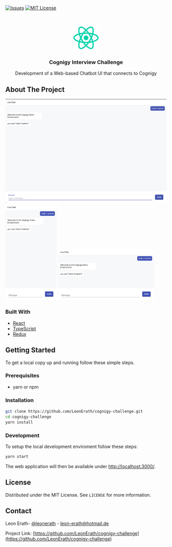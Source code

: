 [![Issues][issues-shield]][issues-url]
[![MIT License][license-shield]][license-url]

<br />
<p align="center">
  <a href="https://github.com/LeonErath/cognigy-challenge">
    <img src="images/logo.png" alt="Logo" width="80" height="80">
  </a>

  <h3 align="center">Cognigy Interview Challenge</h3>

  <p align="center">
    Development of a Web-based Chatbot UI that connects to Cognigy
  </p>
</p>

<!-- ABOUT THE PROJECT -->

## About The Project

<img src="images/screenshot_web.png" alt="Screenshot">
<img src="images/screenshot_handy_vertical.png" alt="Screenshot" height="300">
<img src="images/screenshot_handy_horizontal.png" alt="Screenshot" width="300">

### Built With

- [React](https://reactjs.org)
- [TypeScript](https://www.typescriptlang.org)
- [Redux](https://redux.js.org)

<!-- GETTING STARTED -->

## Getting Started

To get a local copy up and running follow these simple steps.

### Prerequisites

- yarn or npm

### Installation

```sh
git clone https://github.com/LeonErath/cognigy-challenge.git
cd cognigy-challenge
yarn install
```

### Development

To setup the local development enviroment follow these steps:

```sh
yarn start
```

The web application will then be available under [http://localhost:3000/](http://localhost:3000/).

<!-- LICENSE -->

## License

Distributed under the MIT License. See `LICENSE` for more information.

<!-- CONTACT -->

## Contact

Leon Erath- [@leonerath](https://twitter.com/leonerath) - leon-erath@hotmail.de

Project Link: [https://github.com/LeonErath/cognigy-challenge](https://github.com/LeonErath/cognigy-challenge)

[issues-shield]: https://img.shields.io/github/issues/LeonErath/cognigy-challenge?style=flat-square
[issues-url]: https://github.com/LeonErath/cognigy-challenge/issues
[license-shield]: https://img.shields.io/github/license/LeonErath/cognigy-challenge?style=flat-square
[license-url]: https://github.com/LeonErath/cognigy-challenge/blob/master/LICENSE
[product-screenshot]: images/screenshot.png
